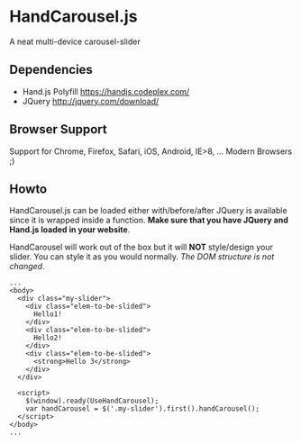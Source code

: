 # HandCarousel.js
A neat multi-device carousel-slider 

## Dependencies
- Hand.js Polyfill https://handjs.codeplex.com/ 
- JQuery http://jquery.com/download/ 

## Browser Support
Support for Chrome, Firefox, Safari, iOS, Android, IE>8, ... Modern Browsers ;)

## Howto 
HandCarousel.js can be loaded either with/before/after JQuery is available since it is wrapped inside a function.
**Make sure that you have JQuery and Hand.js loaded in your website**.

HandCarousel will work out of the box but it will **NOT** style/design your slider. You can style it as you would normally. *The DOM structure is not changed*. 

    ...
    <body>
      <div class="my-slider">
        <div class="elem-to-be-slided">
          Hello1!
        </div>
        <div class="elem-to-be-slided">
          Hello2!
        </div>
        <div class="elem-to-be-slided">
          <strong>Hello 3</strong>
        </div>
      </div>
      
      <script>
        $(window).ready(UseHandCarousel);
        var handCarousel = $('.my-slider').first().handCarousel();
      </script>
    </body>
    ...
  
